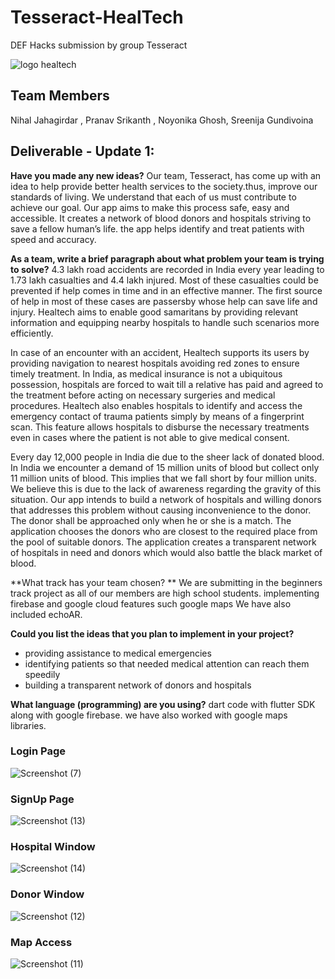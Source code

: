 # Tesseract-HealTech
DEF Hacks submission by group Tesseract 

![logo healtech](https://user-images.githubusercontent.com/72306130/99216751-726e3880-27fc-11eb-9ef9-274f092a7fa7.jpg)

## Team Members  

Nihal Jahagirdar , Pranav Srikanth , Noyonika Ghosh, Sreenija Gundivoina

## Deliverable - Update 1:
**Have you made any new ideas?**
Our team, Tesseract, has come up with an idea to help provide better health services to the society.thus, improve our standards of living. We understand that each of us must contribute to achieve our goal. Our app aims to make this process safe, easy and accessible. It creates a network of blood donors and hospitals striving to save a fellow human’s life. the app helps identify and treat patients with speed and accuracy.

**As a team, write a brief paragraph about what problem your team is trying to solve?**
4.3 lakh road accidents are recorded in India every year leading to 1.73 lakh casualties and 4.4 lakh injured. Most of these casualties could be prevented if help comes in time and in an effective manner. The first source of help in most of these cases are passersby whose help can save life and injury. Healtech aims to enable good samaritans by providing relevant information and equipping nearby hospitals to handle such scenarios more efficiently.

In case of an encounter with an accident, Healtech supports its users by providing navigation to nearest hospitals avoiding red zones to ensure timely treatment.  In India, as medical insurance is not a ubiquitous possession, hospitals are forced to wait till a relative has paid and agreed to the treatment before acting on necessary surgeries and medical procedures. Healtech also enables hospitals to identify and access the emergency contact of trauma patients simply by means of a fingerprint scan. This feature allows hospitals to disburse the necessary treatments even in cases where the patient is not able to give medical consent.

Every day 12,000 people in India die due to the sheer lack of donated blood. In India we encounter a demand of 15 million units of blood but collect only 11 million units of blood. This implies that we fall short by four million units. We believe this is due to the lack of awareness regarding the gravity of this situation. Our app intends to build a network of hospitals and willing donors that addresses this problem without causing inconvenience to the donor. The donor shall be approached only when he or she is a match. The application chooses the donors who are closest to the required place from the pool of suitable donors. The application creates a transparent network of hospitals in need and donors which would also battle the black market of blood. 

**What track has your team chosen? **
We are submitting in the beginners track project as all of our members are high school students.
implementing firebase and google cloud features such google maps We have also included echoAR.


**Could you list the ideas that you plan to implement in your project?**
 - providing assistance to medical emergencies
 - identifying patients so that needed medical attention can reach them speedily
  - building a transparent network of donors and hospitals
 
 **What language (programming) are you using?**
dart code with flutter SDK along with google firebase. we have also worked with google maps libraries.
 
  
 
 ### Login Page
 ![Screenshot (7)](https://user-images.githubusercontent.com/72306130/99214293-c590bd00-27f5-11eb-9b12-7a79d59128f8.png)

### SignUp Page
 ![Screenshot (13)](https://user-images.githubusercontent.com/72306130/99214413-17394780-27f6-11eb-9fff-fcb765e06e1d.png)

 ### Hospital Window
 ![Screenshot (14)](https://user-images.githubusercontent.com/72306130/99214459-346e1600-27f6-11eb-9bbb-01ff03b4271d.png)
 
 ### Donor Window
 ![Screenshot (12)](https://user-images.githubusercontent.com/72306130/99214484-48b21300-27f6-11eb-84de-7c01a5cb697c.png)
 
 ### Map Access
 ![Screenshot (11)](https://user-images.githubusercontent.com/72306130/99214377-fffa5a00-27f5-11eb-9495-9174f9df3945.png)
